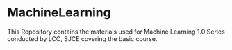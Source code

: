 # MachineLearning
This Repository contains the materials used for Machine Learning 1.0 Series conducted by LCC, SJCE covering the basic course. 
